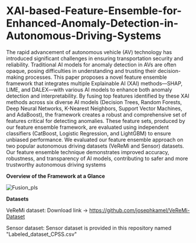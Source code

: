 # XAI-based-Feature-Ensemble-for-Enhanced-Anomaly-Detection-in-Autonomous-Driving-Systems

The rapid advancement of autonomous vehicle (AV) technology has introduced significant
challenges in ensuring transportation security and reliability. Traditional AI models for anomaly detection
in AVs are often opaque, posing difficulties in understanding and trusting their decision-making processes.
This paper proposes a novel feature ensemble framework that integrates multiple Explainable AI (XAI)
methods—SHAP, LIME, and DALEX—with various AI models to enhance both anomaly detection and
interpretability. By fusing top features identified by these XAI methods across six diverse AI models
(Decision Trees, Random Forests, Deep Neural Networks, K-Nearest Neighbors, Support Vector Machines,
and AdaBoost), the framework creates a robust and comprehensive set of features critical for detecting
anomalies. These feature sets, produced by our feature ensemble framework, are evaluated using independent
classifiers (CatBoost, Logistic Regression, and LightGBM) to ensure unbiased performance. We evaluated
our feature ensemble approach on two popular autonomous driving datasets (VeReMi and Sensor) datasets.
Our feature ensemble technique demonstrates improved accuracy, robustness, and transparency of AI
models, contributing to safer and more trustworthy autonomous driving systems


**Overview of the Framework at a Glance**

![Fusion_pls](https://github.com/user-attachments/assets/a17ff5c0-bb04-4040-a836-f6c70dd3f5d7)

**Datasets**

VeReMi dataset: Download link -> https://github.com/josephkamel/VeReMi-Dataset

Sensor dataset: Sensor dataset is provided in this repository named "Labeled_dataset_CPSS.csv"


